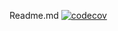 Readme.md
[![codecov](https://codecov.io/gh/{{REPOSITORY}}/branch/main/graph/badge.svg)](https://codecov.io/gh/{{REPOSITORY}})
